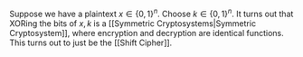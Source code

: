 Suppose we have a plaintext $x\in\{ 0,1 \}^{n}$. Choose $k\in\{ 0,1 \}^{n}$. It turns out that XORing the bits of $x,k$ is a [[Symmetric Cryptosystems|Symmetric Cryptosystem]], where encryption and decryption are identical functions. This turns out to just be the [[Shift Cipher]].